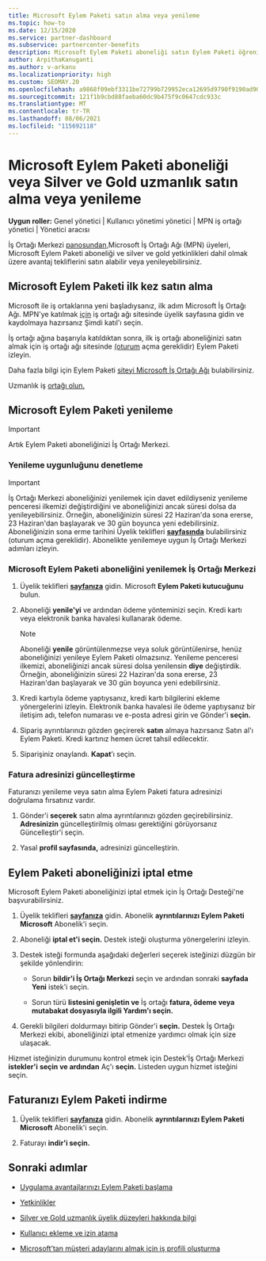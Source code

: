 ```yaml
---
title: Microsoft Eylem Paketi satın alma veya yenileme
ms.topic: how-to
ms.date: 12/15/2020
ms.service: partner-dashboard
ms.subservice: partnercenter-benefits
description: Microsoft Eylem Paketi aboneliği satın Eylem Paketi öğrenin. Ayrıca faturanızı yenilemeyi, iptal etmeyi, görüntülemeyi ve daha fazlasını öğrenin.
author: ArpithaKanuganti
ms.author: v-arkanu
ms.localizationpriority: high
ms.custom: SEOMAY.20
ms.openlocfilehash: a9868f09ebf3311be72799b729952eca12695d9790f9190ad90a8e660dad3c7b
ms.sourcegitcommit: 121f1b9cbd88faeba60dc9b475f9c0647cdc933c
ms.translationtype: MT
ms.contentlocale: tr-TR
ms.lasthandoff: 08/06/2021
ms.locfileid: "115692118"
---
```

# <a name="buy-or-renew-a-microsoft-action-pack-subscription-or-silver-and-gold-competencies"></a>Microsoft Eylem Paketi aboneliği veya Silver ve Gold uzmanlık satın alma veya yenileme


**Uygun roller:** Genel yönetici | Kullanıcı yönetimi yönetici | MPN iş ortağı yönetici | Yönetici aracısı


İş Ortağı Merkezi [panosundan,](https://partner.microsoft.com/dashboard)Microsoft İş Ortağı Ağı (MPN) üyeleri, Microsoft Eylem Paketi aboneliği ve silver ve gold yetkinlikleri dahil olmak üzere avantaj tekliflerini satın alabilir veya yenileyebilirsiniz.

## <a name="buy-microsoft-action-pack-for-the-first-time"></a>Microsoft Eylem Paketi ilk kez satın alma

Microsoft ile iş ortaklarına yeni başladıysanız, ilk adım Microsoft İş Ortağı Ağı. MPN'ye katılmak [için](https://partner.microsoft.com/membership) iş ortağı ağı sitesinde  üyelik sayfasına gidin ve kaydolmaya hazırsanız Şimdi katıl'ı seçin.

İş ortağı ağına başarıyla katıldıktan sonra, ilk iş ortağı aboneliğinizi satın almak için iş ortağı ağı sitesinde [(oturum](https://partner.microsoft.com/membership/action-pack) açma gereklidir) Eylem Paketi izleyin. 

Daha fazla bilgi için Eylem Paketi [siteyi Microsoft İş Ortağı Ağı](https://partner.microsoft.com/membership/internal-use-software#simple-tab-content-3) bulabilirsiniz.

Uzmanlık iş [ortağı olun.](https://partner.microsoft.com/membership/competencies) 

## <a name="renew-a-microsoft-action-pack-subscription"></a>Microsoft Eylem Paketi yenileme

>[!IMPORTANT]
>Artık Eylem Paketi aboneliğinizi İş Ortağı Merkezi.

### <a name="check-your-renewal-eligibility"></a>Yenileme uygunluğunu denetleme

>[!IMPORTANT]
>İş Ortağı Merkezi aboneliğinizi yenilemek için davet edildiyseniz yenileme penceresi ilkemizi değiştirdiğini ve aboneliğinizi ancak süresi dolsa da yenileyebilirsiniz. Örneğin, aboneliğinizin süresi 22 Haziran'da sona ererse, 23 Haziran'dan başlayarak ve 30 gün boyunca yeni edebilirsiniz.
>Aboneliğinizin sona erme tarihini Üyelik teklifleri [**sayfasında**](https://partnercenter.microsoft.com/pcv/partnership/offers) bulabilirsiniz (oturum açma gereklidir). Abonelikte yenilemeye uygun İş Ortağı Merkezi adımları izleyin.  

### <a name="to-renew-a-microsoft-action-pack-subscription-in-the-partner-center"></a>Microsoft Eylem Paketi aboneliğini yenilemek İş Ortağı Merkezi

1. Üyelik teklifleri [**sayfanıza**](https://partnercenter.microsoft.com/pcv/partnership/offers) gidin. Microsoft **Eylem Paketi kutucuğunu** bulun.  

2. Aboneliği **yenile'yi** ve ardından ödeme yönteminizi seçin. Kredi kartı veya elektronik banka havalesi kullanarak ödeme.

    >[!NOTE]
    >Aboneliği **yenile** görüntülenmezse veya soluk görüntülenirse, henüz aboneliğinizi yenileye Eylem Paketi olmazsınız. Yenileme penceresi ilkemizi, aboneliğinizi ancak süresi dolsa yenilensin **diye** değiştirdik. Örneğin, aboneliğinizin süresi 22 Haziran'da sona ererse, 23 Haziran'dan başlayarak ve 30 gün boyunca yeni edebilirsiniz.  

3. Kredi kartıyla ödeme yaptıysanız, kredi kartı bilgilerini ekleme yönergelerini izleyin. Elektronik banka havalesi ile ödeme yaptıysanız bir iletişim adı, telefon numarası ve e-posta adresi girin ve Gönder'i **seçin.**

4. Sipariş ayrıntılarınızı gözden geçirerek **satın** almaya hazırsanız Satın al'ı Eylem Paketi. Kredi kartınız hemen ücret tahsil edilecektir.

5. Siparişiniz onaylandı. **Kapat**’ı seçin.

### <a name="update-your-bill-to-address"></a>Fatura adresinizi güncelleştirme

Faturanızı yenileme veya satın alma Eylem Paketi fatura adresinizi doğrulama fırsatınız vardır.

 1. Gönder'i **seçerek** satın alma ayrıntılarınızı gözden geçirebilirsiniz. **Adresinizin** güncelleştirilmiş olması gerektiğini görüyorsanız Güncelleştir'i seçin.
  
 1. Yasal **profil sayfasında,** adresinizi güncelleştirin.

## <a name="cancel-your-action-pack-subscription"></a>Eylem Paketi aboneliğinizi iptal etme

Microsoft Eylem Paketi aboneliğinizi iptal etmek için İş Ortağı Desteği'ne başvurabilirsiniz.

1. Üyelik teklifleri [**sayfanıza**](https://partnercenter.microsoft.com/pcv/partnership/offers) gidin. Abonelik **ayrıntılarınızı Eylem Paketi Microsoft** Abonelik'i seçin. 

3. Aboneliği **iptal et'i seçin.** Destek isteği oluşturma yönergelerini izleyin. 

4. Destek isteği formunda aşağıdaki değerleri seçerek isteğinizi düzgün bir şekilde yönlendirin:

    -  Sorun **bildir'i İş Ortağı Merkezi** seçin ve ardından sonraki **sayfada Yeni** istek'i seçin.

    -  Sorun türü **listesini genişletin ve** İş ortağı **fatura, ödeme veya mutabakat dosyasıyla ilgili Yardım'ı seçin.** 

5. Gerekli bilgileri doldurmayı bitirip Gönder'i **seçin.** Destek İş Ortağı Merkezi ekibi, aboneliğinizi iptal etmenize yardımcı olmak için size ulaşacak.

Hizmet isteğinizin durumunu kontrol etmek için Destek'İş Ortağı Merkezi **istekler'i** **seçin ve ardından** Aç'ı **seçin.** Listeden uygun hizmet isteğini seçin.  

## <a name="download-your-action-pack-invoice"></a>Faturanızı Eylem Paketi indirme

1. Üyelik teklifleri [**sayfanıza**](https://partnercenter.microsoft.com/pcv/partnership/offers) gidin. Abonelik **ayrıntılarınızı Eylem Paketi Microsoft** Abonelik'i seçin. 

3. Faturayı **indir'i seçin.**
 
## <a name="next-steps"></a>Sonraki adımlar

-   [Uygulama avantajlarınızı Eylem Paketi başlama](manage-your-partner-network-benefits.md)

-   [Yetkinlikler](learn-about-competencies.md)

-   [Silver ve Gold uzmanlık üyelik düzeyleri hakkında bilgi](https://partner.microsoft.com/membership/internal-use-software#simple-tab-content-2)

-   [Kullanıcı ekleme ve izin atama](create-user-accounts-and-set-permissions.md)

-   [Microsoft’tan müşteri adaylarını almak için iş profili oluşturma](create-a-marketing-profile.md)
